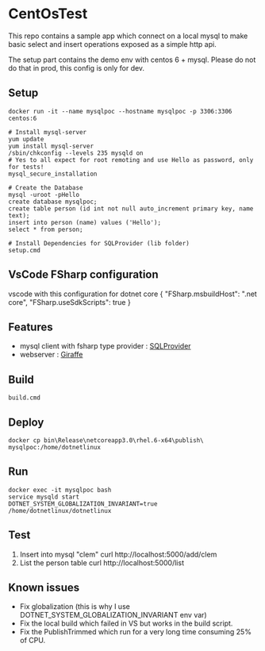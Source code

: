 # CentOsTest

This repo contains a sample app which connect on a local mysql to make basic select and insert operations exposed as a simple http api.

The setup part contains the demo env with centos 6 + mysql. Please do not do that in prod, this config is only for dev.

## Setup
    docker run -it --name mysqlpoc --hostname mysqlpoc -p 3306:3306 centos:6 
  
    # Install mysql-server
    yum update
    yum install mysql-server
    /sbin/chkconfig --levels 235 mysqld on
    # Yes to all expect for root remoting and use Hello as password, only for tests!
    mysql_secure_installation
  
    # Create the Database
    mysql -uroot -pHello
    create database mysqlpoc;
    create table person (id int not null auto_increment primary key, name text);
    insert into person (name) values ('Hello');
    select * from person;
	
	# Install Dependencies for SQLProvider (lib folder)
    setup.cmd

## VsCode FSharp configuration
vscode with this configuration for dotnet core
    {
      "FSharp.msbuildHost": ".net core",
      "FSharp.useSdkScripts": true
    }

## Features
 - mysql client with fsharp type provider : [SQLProvider](https://github.com/fsprojects/SQLProvider/tree/master/tests/SqlProvider.Core.Tests/MySql)
 - webserver : [Giraffe](https://github.com/giraffe-fsharp/Giraffe)
	
## Build
    build.cmd
  
## Deploy
    docker cp bin\Release\netcoreapp3.0\rhel.6-x64\publish\ mysqlpoc:/home/dotnetlinux
  
## Run
    docker exec -it mysqlpoc bash
    service mysqld start
    DOTNET_SYSTEM_GLOBALIZATION_INVARIANT=true /home/dotnetlinux/dotnetlinux
    
## Test
1. Insert into mysql "clem"
    curl http://localhost:5000/add/clem
2. List the person table
    curl http://localhost:5000/list
  
## Known issues
- Fix globalization (this is why I use DOTNET_SYSTEM_GLOBALIZATION_INVARIANT env var)
- Fix the local build which failed in VS but works in the build script.
- Fix the PublishTrimmed which run for a very long time consuming 25% of CPU. 

